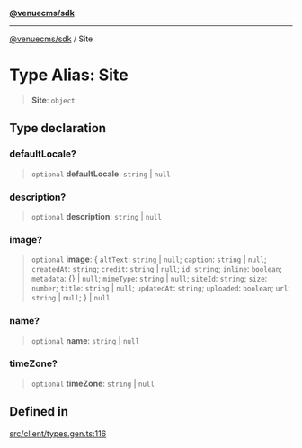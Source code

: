 [**@venuecms/sdk**](../README.md)

***

[@venuecms/sdk](../README.md) / Site

# Type Alias: Site

> **Site**: `object`

## Type declaration

### defaultLocale?

> `optional` **defaultLocale**: `string` \| `null`

### description?

> `optional` **description**: `string` \| `null`

### image?

> `optional` **image**: \{ `altText`: `string` \| `null`; `caption`: `string` \| `null`; `createdAt`: `string`; `credit`: `string` \| `null`; `id`: `string`; `inline`: `boolean`; `metadata`: \{\} \| `null`; `mimeType`: `string` \| `null`; `siteId`: `string`; `size`: `number`; `title`: `string` \| `null`; `updatedAt`: `string`; `uploaded`: `boolean`; `url`: `string` \| `null`; \} \| `null`

### name?

> `optional` **name**: `string` \| `null`

### timeZone?

> `optional` **timeZone**: `string` \| `null`

## Defined in

[src/client/types.gen.ts:116](https://github.com/venuecms/sdk/blob/5b4cd028834bd354af42c2350c53afae614ed54f/src/client/types.gen.ts#L116)

